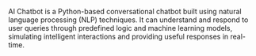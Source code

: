 AI Chatbot is a Python-based conversational chatbot built using natural language processing (NLP) techniques. It can understand and respond to user queries through predefined logic and machine learning models, simulating intelligent interactions and providing useful responses in real-time.


